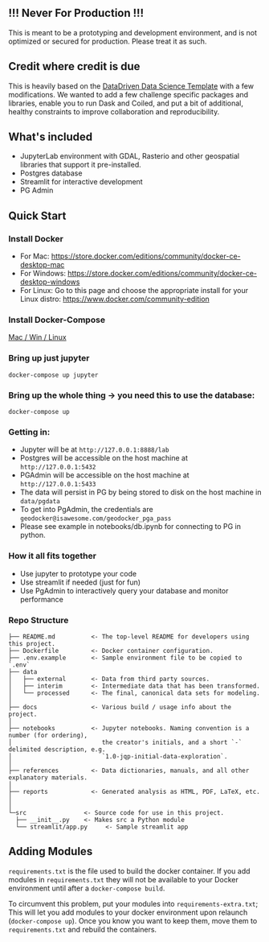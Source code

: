 ## !!! Never For Production !!!
This is meant to be a prototyping and development environment, and is not optimized or secured for production.  Please treat it as such. 

## Credit where credit is due
This is heavily based on the [DataDriven Data Science Template](https://github.com/drivendata/cookiecutter-data-science) with a few modifications.  We wanted to add a few challenge specific packages and libraries, enable you to run Dask and Coiled, and put a bit of additional, healthy constraints to improve collaboration and reproducibility. 

## What's included
* JupyterLab environment with GDAL, Rasterio and other geospatial libraries that support it pre-installed.  
* Postgres database
* Streamlit for interactive development
* PG Admin

## Quick Start
### Install Docker
* For Mac: https://store.docker.com/editions/community/docker-ce-desktop-mac
* For Windows: https://store.docker.com/editions/community/docker-ce-desktop-windows
* For Linux: Go to this page and choose the appropriate install for your Linux distro: https://www.docker.com/community-edition

### Install Docker-Compose
[Mac / Win / Linux](https://docs.docker.com/compose/install/)

### Bring up just jupyter
`docker-compose up jupyter`

### Bring up the whole thing -> you need this to use the database:
`docker-compose up`

### Getting in:
* Jupyter will be at `http://127.0.0.1:8888/lab`
* Postgres will be accessible on the host machine at `http://127.0.0.1:5432`
* PGAdmin will be accessible on the host machine at `http://127.0.0.1:5433`
* The data will persist in PG by being stored to disk on the host machine in `data/pgdata`
* To get into PgAdmin, the credentials are `geodocker@isawesome.com/geodocker_pga_pass`
* Please see example in notebooks/db.ipynb for connecting to PG in python. 


### How it all fits together
* Use jupyter to prototype your code
* Use streamlit if needed (just for fun)
* Use PgAdmin to interactively query your database and monitor performance

### Repo Structure

```
├── README.md          <- The top-level README for developers using this project.
├── Dockerfile         <- Docker container configuration.
├── .env.example       <- Sample environment file to be copied to `.env`
├── data
│   ├── external       <- Data from third party sources.
│   ├── interim        <- Intermediate data that has been transformed.
│   └── processed      <- The final, canonical data sets for modeling.
│
├── docs               <- Various build / usage info about the project.
│
├── notebooks          <- Jupyter notebooks. Naming convention is a number (for ordering),
│                         the creator's initials, and a short `-` delimited description, e.g.
│                         `1.0-jqp-initial-data-exploration`.
│
├── references         <- Data dictionaries, manuals, and all other explanatory materials.
│
├── reports            <- Generated analysis as HTML, PDF, LaTeX, etc.
│
│
└─src                <- Source code for use in this project.
  ├── __init__.py    <- Makes src a Python module
  └── streamlit/app.py     <- Sample streamlit app
```


## Adding Modules
`requirements.txt` is the file used to build the docker container.  If you add modules in `requirements.txt` they will not be available to your Docker environment until after a `docker-compose build`.

To circumvent this problem, put your modules into `requirements-extra.txt`;  This will let you add modules to your docker environment upon relaunch (`docker-compose up`).  Once you know you want to keep them, move them to `requirements.txt` and rebuild the containers.
